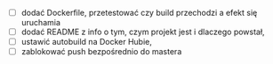 - [ ] dodać Dockerfile, przetestować czy build przechodzi a efekt się uruchamia
- [ ] dodać README z info o tym, czym projekt jest i dlaczego powstał,
- [ ] ustawić autobuild na Docker Hubie,
- [ ] zablokować push bezpośrednio do mastera